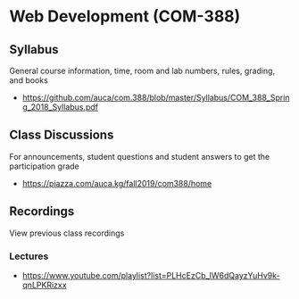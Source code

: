 # Web Development (COM-388)

## Syllabus

General course information, time, room and lab numbers, rules, grading, and
books

* <https://github.com/auca/com.388/blob/master/Syllabus/COM_388_Spring_2018_Syllabus.pdf>

## Class Discussions

For announcements, student questions and student answers to get the
participation grade

* <https://piazza.com/auca.kg/fall2019/com388/home>

## Recordings

View previous class recordings

### Lectures

* <https://www.youtube.com/playlist?list=PLHcEzCb_lW6dQayzYuHv9k-qnLPKRizxx>
